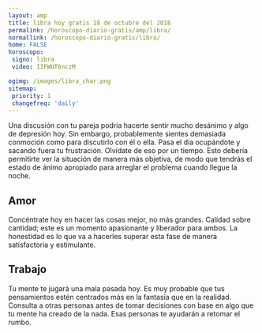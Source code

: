 ```yaml
---
layout: amp
title: libra hoy gratis 18 de octubre del 2018 
permalink: /horoscopo-diario-gratis/amp/libra/
normallink: /horoscopo-diario-gratis/libra/
home: FALSE
horoscopo:
 signo: libra
 video: IIFWUT6nczM

ogimg: /images/libra_char.png
sitemap:
 priority: 1
 changefreq: 'daily'
---
```



Una discusión con tu pareja podría hacerte sentir mucho desánimo y algo de depresión hoy. Sin embargo, probablemente sientes demasiada conmoción como para discutirlo con él o ella. Pasa el día ocupándote y sacando fuera tu frustración. Olvídate de eso por un tiempo. Esto debería permitirte ver la situación de manera más objetiva, de modo que tendrás el estado de ánimo apropiado para arreglar el problema cuando llegue la noche.

## Amor

Concéntrate hoy en hacer las cosas mejor, no más grandes. Calidad sobre cantidad; este es un momento apasionante y liberador para ambos. La honestidad es lo que va a hacerles superar esta fase de manera satisfactoria y estimulante.

## Trabajo

Tu mente te jugará una mala pasada hoy. Es muy probable que tus pensamientos estén centrados más en la fantasía que en la realidad. Consulta a otras personas antes de tomar decisiones con base en algo que tu mente ha creado de la nada. Esas personas te ayudarán a retomar el rumbo.